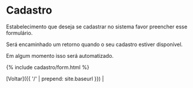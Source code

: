 # Cadastro

Estabelecimento que deseja se cadastrar no sistema favor preencher esse formulário.

Será encaminhado um retorno quando o seu cadastro estiver disponível.

Em algum momento isso será automatizado.

{% include cadastro/form.html %}

[Voltar]({{ '/' | prepend: site.baseurl }}) |
